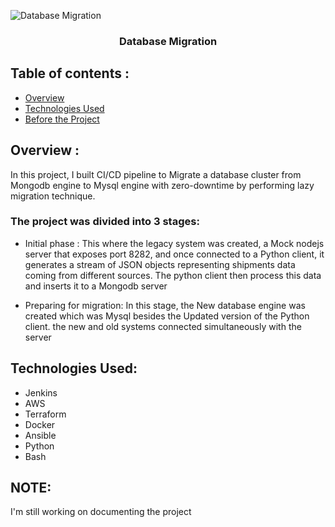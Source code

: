 <p align="center">

  ![Database Migration](https://storage.googleapis.com/gweb-cloudblog-publish/images/databases_8QOVRPF.max-2600x2600.jpg)

  </a>
</p>

<h3 align="center">Database Migration</h3>

## Table of contents :
- [Overview](#overview)
- [Technologies Used](#technologies-used)
- [Before the Project](#before-the-project)


## Overview :
 In this project, I built CI/CD pipeline to Migrate a database cluster from Mongodb engine to Mysql engine with zero-downtime by performing lazy migration technique.

### The project was divided into 3 stages:
* Initial phase :
 This where the legacy system was created, a Mock nodejs server that exposes port 8282, and once connected to a Python client, it generates a stream of JSON objects representing shipments data coming from different sources. The python client then  process this data and inserts it to a Mongodb server

* Preparing for migration:
In this stage, the New database engine was created which was Mysql besides the Updated version of the Python client. the new and old systems connected  simultaneously with the server


## Technologies Used:
- Jenkins
- AWS
- Terraform
- Docker
- Ansible
- Python
- Bash



## NOTE:
 I'm still working on documenting the project








